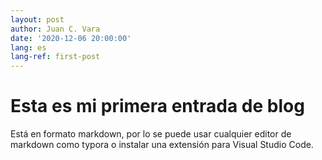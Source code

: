 ```yaml
---
layout: post
author: Juan C. Vara
date: '2020-12-06 20:00:00'
lang: es
lang-ref: first-post
---
```

# Esta es mi primera entrada de blog
Está en formato markdown, por lo se puede usar cualquier editor de markdown como typora o instalar una extensión para Visual Studio Code.
